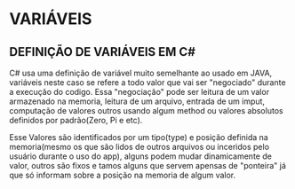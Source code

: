 # VARIÁVEIS

## DEFINIÇÃO DE VARIÁVEIS EM C#

C# usa uma definição de variável muito semelhante ao usado em JAVA, variáveis neste caso se refere a todo valor que vai ser "negociado" durante a execução do codigo.
Essa "negociação" pode ser leitura de um valor armazenado na memoria, leitura de um arquivo, entrada de um imput, computação de valores outros usando algum method ou valores absolutos definidos por padrão(Zero, Pi e etc).

Esse Valores são identificados por um tipo(type) e posição definida na memoria(mesmo os que são lidos de outros arquivos ou inceridos pelo usuário durante o uso do app), alguns podem mudar dinamicamente de valor, outros são fixos e tamos alguns que servem apensas de "ponteira" já que só informam sobre a posição na memoria de algum valor.

